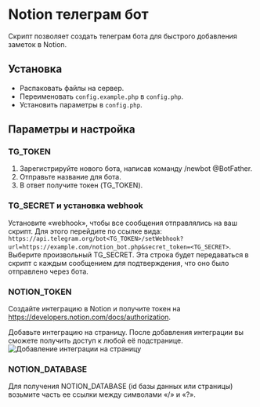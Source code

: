 # Notion телеграм бот
Скрипт позволяет создать телеграм бота для быстрого добавления заметок в Notion.

## Установка
- Распаковать файлы на сервер.
- Переименовать `config.example.php` в `config.php`.
- Установить параметры в `config.php`.

## Параметры и настройка

### TG_TOKEN
1. Зарегистрируйте нового бота, написав команду /newbot @BotFather.
2. Отправьте название для бота.
3. В ответ получите токен (TG_TOKEN).

### TG_SECRET и установка webhook
Установите «webhook», чтобы все сообщения отправлялись на ваш скрипт.
Для этого перейдите по ссылке вида: `https://api.telegram.org/bot<TG_TOKEN>/setWebhook?url=https://example.com/notion_bot.php&secret_token=<TG_SECRET>`.
Выберите произвольный TG_SECRET. Эта строка будет передаваться в скрипт с каждым сообщением для подтверждения, что оно было отправлено через бота.

### NOTION_TOKEN
Создайте интеграцию в Notion и получите токен на https://developers.notion.com/docs/authorization.

Добавьте интеграцию на страницу.
После добавления интеграции вы сможете получить доступ к любой её подстранице.
![Добавление интеграции на страницу](https://files.readme.io/fefc809-permissions.gif)

### NOTION_DATABASE
Для получения NOTION_DATABASE (id базы данных или страницы) возьмите часть ее ссылки между символами «/» и «?».